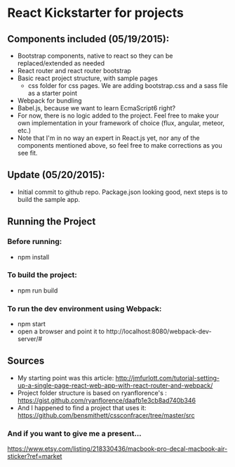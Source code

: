 # React Kickstarter for projects

## Components included (05/19/2015):
- Bootstrap components, native to react so they can be replaced/extended as needed
- React router and react router bootstrap
- Basic react project structure, with sample pages
  - css folder for css pages. We are adding bootstrap.css and a sass file as a starter point
- Webpack for bundling
- Babel.js, because we want to learn EcmaScript6 right?
- For now, there is no logic added to the project. Feel free to make your own implementation in your framework of choice (flux, angular, meteor, etc.)
- Note that I'm in no way an expert in React.js yet, nor any of the components mentioned above, so feel free to make corrections as you see fit.

## Update (05/20/2015):
- Initial commit to github repo. Package.json looking good, next steps is to build the sample app.

## Running the Project
### Before running:
* npm install

### To build the project:
* npm run build

### To run the dev environment using Webpack:
* npm start
* open a browser and point it to http://localhost:8080/webpack-dev-server/#

## Sources
* My starting point was this article: http://jmfurlott.com/tutorial-setting-up-a-single-page-react-web-app-with-react-router-and-webpack/
* Project folder structure is based on ryanflorence's : https://gist.github.com/ryanflorence/daafb1e3cb8ad740b346
* And I happened to find a project that uses it: https://github.com/bensmithett/cssconfracer/tree/master/src

### And if you want to give me a present...
https://www.etsy.com/listing/218330436/macbook-pro-decal-macbook-air-sticker?ref=market
